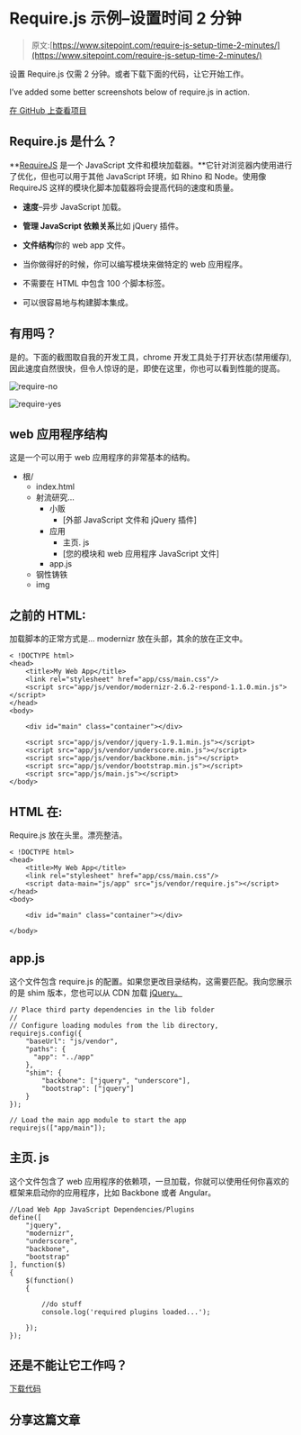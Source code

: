 # Require.js 示例–设置时间 2 分钟

> 原文:[https://www.sitepoint.com/require-js-setup-time-2-minutes/](https://www.sitepoint.com/require-js-setup-time-2-minutes/)

设置 Require.js 仅需 2 分钟。或者下载下面的代码，让它开始工作。

I’ve added some better screenshots below of require.js in action.

[在 GitHub 上查看项目](https://github.com/sdeering/require-js-jquery-bootstrap)

## Require.js 是什么？

**[RequireJS](http://requirejs.org/) 是一个 JavaScript 文件和模块加载器。**它针对浏览器内使用进行了优化，但也可以用于其他 JavaScript 环境，如 Rhino 和 Node。使用像 RequireJS 这样的模块化脚本加载器将会提高代码的速度和质量。

*   **速度**–异步 JavaScript 加载。
*   **管理 JavaScript 依赖关系**比如 jQuery 插件。
*   **文件结构**你的 web app 文件。

*   当你做得好的时候，你可以编写模块来做特定的 web 应用程序。
*   不需要在 HTML 中包含 100 个脚本标签。
*   可以很容易地与构建脚本集成。

## 有用吗？

是的。下面的截图取自我的开发工具，chrome 开发工具处于打开状态(禁用缓存),因此速度自然很快，但令人惊讶的是，即使在这里，你也可以看到性能的提高。

![require-no](../Images/9770f78943b28319eb45013f55b9fe84.png)

![require-yes](../Images/72218c322241549fa28a880f309206c3.png)

## web 应用程序结构

这是一个可以用于 web 应用程序的非常基本的结构。

*   根/
    *   index.html
    *   射流研究…
        *   小贩
            *   [外部 JavaScript 文件和 jQuery 插件]
        *   应用
            *   主页. js
            *   [您的模块和 web 应用程序 JavaScript 文件]
        *   app.js
    *   钢性铸铁
    *   img

## 之前的 HTML:

加载脚本的正常方式是… modernizr 放在头部，其余的放在正文中。

```
< !DOCTYPE html>
<head>
    <title>My Web App</title>
    <link rel="stylesheet" href="app/css/main.css"/>
    <script src="app/js/vendor/modernizr-2.6.2-respond-1.1.0.min.js"></script>
</head>
<body>

    <div id="main" class="container"></div>

    <script src="app/js/vendor/jquery-1.9.1.min.js"></script>
    <script src="app/js/vendor/underscore.min.js"></script>
    <script src="app/js/vendor/backbone.min.js"></script>
    <script src="app/js/vendor/bootstrap.min.js"></script>
    <script src="app/js/main.js"></script>
</body>
```

## HTML 在:

Require.js 放在头里。漂亮整洁。

```
< !DOCTYPE html>
<head>
    <title>My Web App</title>
    <link rel="stylesheet" href="app/css/main.css"/>
    <script data-main="js/app" src="js/vendor/require.js"></script>
</head>
<body>

    <div id="main" class="container"></div>

</body>
```

## app.js

这个文件包含 require.js 的配置。如果您更改目录结构，这需要匹配。我向您展示的是 shim 版本，您也可以从 CDN 加载 [jQuery。](http://requirejs.org/docs/jquery.html)

```
// Place third party dependencies in the lib folder
//
// Configure loading modules from the lib directory,
requirejs.config({
    "baseUrl": "js/vendor",
    "paths": {
      "app": "../app"
    },
    "shim": {
        "backbone": ["jquery", "underscore"],
        "bootstrap": ["jquery"]
    }
});

// Load the main app module to start the app
requirejs(["app/main"]);
```

## 主页. js

这个文件包含了 web 应用程序的依赖项，一旦加载，你就可以使用任何你喜欢的框架来启动你的应用程序，比如 Backbone 或者 Angular。

```
//Load Web App JavaScript Dependencies/Plugins
define([
    "jquery",
    "modernizr",
    "underscore",
    "backbone",
    "bootstrap"
], function($)
{
    $(function()
    {

        //do stuff
        console.log('required plugins loaded...');

    });
});
```

## 还是不能让它工作吗？

[下载代码](https://github.com/sdeering/require-js-jquery-bootstrap)

## 分享这篇文章